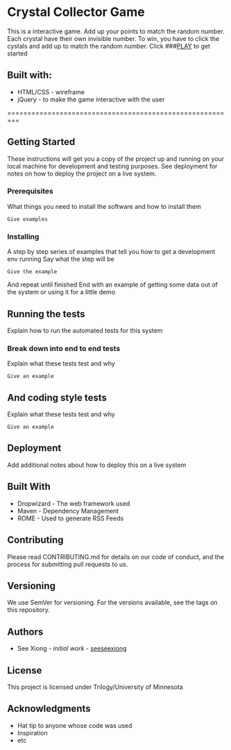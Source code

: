 # Crystal Collector Game
This is a interactive game.  Add up your points to match the random number.
Each crystal have their own invisible number.  To win, you have to click the cystals and add up to match the random number.
Click ###[PLAY](https://seeseexiong.github.io/unit-4-game/) to get started

## Built with: 
* HTML/CSS - wireframe
* jQuery - to make the game interactive with the user

=========================================================


## Getting Started
These instructions will get you a copy of the project up and running on your local machine for development and testing purposes. See deployment for notes on how to deploy the project on a live system.

### Prerequisites
What things you need to install the software and how to install them
```
Give examples
```

### Installing
A step by step series of examples that tell you how to get a development env running
Say what the step will be
```
Give the example
```
And repeat
until finished
End with an example of getting some data out of the system or using it for a little demo

## Running the tests
Explain how to run the automated tests for this system

### Break down into end to end tests
Explain what these tests test and why
```
Give an example
```

## And coding style tests
Explain what these tests test and why
```
Give an example
```

## Deployment
Add additional notes about how to deploy this on a live system

## Built With
* Dropwizard - The web framework used
* Maven - Dependency Management
* ROME - Used to generate RSS Feeds

## Contributing
Please read CONTRIBUTING.md for details on our code of conduct, and the process for submitting pull requests to us.

## Versioning
We use SemVer for versioning. For the versions available, see the tags on this repository.

## Authors
* See Xiong - _initial work_ - [seeseexiong]( https://github.com/seeseexiong)

## License
This project is licensed under Trilogy/University of Minnesota

## Acknowledgments
* Hat tip to anyone whose code was used
* Inspiration
* etc
